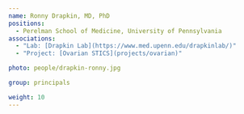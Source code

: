 ```yaml
---
name: Ronny Drapkin, MD, PhD
positions:
  - Perelman School of Medicine, University of Pennsylvania
associations:
  - "Lab: [Drapkin Lab](https://www.med.upenn.edu/drapkinlab/)"
  - "Project: [Ovarian STICS](projects/ovarian)"

photo: people/drapkin-ronny.jpg

group: principals

weight: 10
---
```

